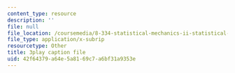 ```yaml
---
content_type: resource
description: ''
file: null
file_location: /coursemedia/8-334-statistical-mechanics-ii-statistical-physics-of-fields-spring-2014/42f64379a64e5a8169c7a6bf31a9353e_y7sIuqgADgc.srt
file_type: application/x-subrip
resourcetype: Other
title: 3play caption file
uid: 42f64379-a64e-5a81-69c7-a6bf31a9353e
---
```


